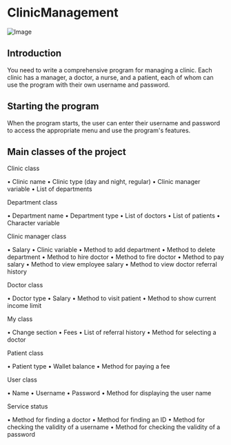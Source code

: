 # ClinicManagement

![Image](https://github.com/user-attachments/assets/fa4d87f1-0d3b-4974-a571-50b134f56ab6)

## Introduction
You need to write a comprehensive program for managing a clinic. Each clinic has a manager, a doctor, a nurse, and a patient, each of whom can use the program with their own username and password.

## Starting the program

When the program starts, the user can enter their username and password to access the appropriate menu and use the program's features.

## Main classes of the project

Clinic class

• Clinic name
• Clinic type (day and night, regular)
• Clinic manager variable
• List of departments

Department class

• Department name
• Department type
• List of doctors
• List of patients
• Character variable

Clinic manager class

• Salary
• Clinic variable
• Method to add department
• Method to delete department
• Method to hire doctor
• Method to fire doctor
• Method to pay salary
• Method to view employee salary
• Method to view doctor referral history

Doctor class

• Doctor type
• Salary
• Method to visit patient
• Method to show current income limit

My class

• Change section
• Fees
• List of referral history
• Method for selecting a doctor

Patient class

• Patient type
• Wallet balance
• Method for paying a fee

User class

• Name
• Username
• Password
• Method for displaying the user name

Service status

• Method for finding a doctor
• Method for finding an ID
• Method for checking the validity of a username
• Method for checking the validity of a password
